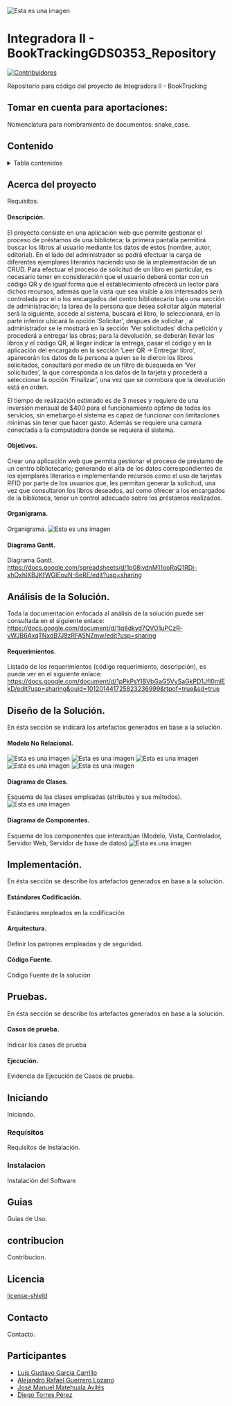 ![Esta es una imagen](https://diegotorresp.github.io/resources/bt.png)
# Integradora II - BookTrackingGDS0353_Repository
[![Contribuidores][contribuidores-shield]][contributors-url]

Repositorio para código del proyecto de Integradora II - BookTracking

## Tomar en cuenta para aportaciones:
Nomenclatura para nombramiento de documentos: snake_case.

## Contenido
<details>
  <summary>Tabla contenidos</summary>
  <ol>
    <li>
      <a href="#acerca-del-proyecto">Acerca del Proyecto</a>
      <ul>
        <li><a href="#descripción">Descripción</a></li>
        <li><a href="#objetivos">Objetivos</a></li>
        <li><a href="#organigrama">Organigrama</a></li>
        <li><a href="#diagrama-gantt">Diagrama Gantt</a></li>
      </ul>
    </li>
    <li>
      <a href="#análisis-de-la-solución">Análisis de la Solución</a>
      <ul>
        <li><a href="#requerimientos">Requerimientos</a></li>
      </ul>
    </li>
    <li>
      <a href="#diseño-de-la-solución">Diseño de la Solución</a>
      <ul>
        <li><a href="#modelo-relacional">Modelo Relacional</a></li>
        <li><a href="#diagrama-de-clases">Diagrama de Clases</a></li>
        <li><a href="#diagrama-de-componentes">Diagrama de Componentes</a></li>
      </ul>
    </li>    
    <li>
      <a href="#implementación">Implementación</a>
      <ul>
        <li><a href="#estándares-codificación">Estándares Codificación</a></li>
        <li><a href="#arquitectura">Arquitectura</a></li>
        <li><a href="#código-fuente">Código Fuente</a></li>
      </ul>
    </li>      
    <li>
      <a href="#pruebas">Pruebas</a>
      <ul>
        <li><a href="#casos-de-prueba">Casos de prueba</a></li>
        <li><a href="#ejecución">Ejecución</a></li>
      </ul>
    </li>       
    <li><a href="#guias">Guias</a></li>
    <li><a href="#contribucion">Contribución</a></li>
    <li><a href="#licencia">licencia</a></li>
    <li><a href="#contacto">Contacto</a></li>
    <li><a href="#participantes">Participantes</a></li>
  </ol>
</details>

<!-- Acerca del proyecto -->
## Acerca del proyecto
Requisitos.

<!-- Descripción -->
#### Descripción.
El proyecto consiste en una aplicación web que permite gestionar el proceso de préstamos de una biblioteca; la primera pantalla permitirá buscar los libros al usuario mediante los datos de estos (nombre, autor, editorial). En el lado del administrador se podrá efectuar la carga de diferentes ejemplares literarios haciendo uso de la implementación de un CRUD. Para efectuar el proceso de solicitud de un libro en particular, es necesario tener en consideración que el usuario deberá contar con un código QR y de igual forma que el establecimiento ofrecerá un lector para dichos recursos, además que la vista que sea visible a los interesados será controlada por el o los encargados del centro bibliotecario bajo una sección de administración; la tarea de la persona que desea solicitar algún material será la siguiente, accede al sistema, buscará el libro, lo seleccionará, en la parte inferior ubicará la opción ‘Solicitar’, despues de solicitar , al administrador se le mostrará en la sección ‘Ver solicitudes’ dicha petición y procederá a entregar las obras; para la devolución, se deberán llevar los libros y el código QR, al llegar indicar la entrega, pasar el código y en la aplicación del encargado en la sección ‘Leer QR -> Entregar libro’, aparecerán los datos de la persona a quien se le dieron los libros solicitados, consultará por medio de un filtro de búsqueda en ‘Ver solicitudes’, la que corresponda a los datos de la tarjeta y procederá a seleccionar la opción ‘Finalizar’, una vez que se corrobora que la devolución está en orden.

El tiempo de realización estimado es de 3 meses y requiere de una inversión mensual de $400 para el funcionamiento optimo de todos los servicios, sin emebargo el sistema es capaz de funcionar con limitaciones minimas sin tener que hacer gasto. Además se requiere una camara conectada a la computadora donde se requiera el sistema.

<!-- Objetivos -->
#### Objetivos.
Crear una aplicación web que permita gestionar el proceso de préstamo de un centro bibliotecario; generando el alta de los datos correspondientes de los ejemplares literarios e implementando recursos como el uso de tarjetas RFID por parte de los usuarios que, les permitan generar la solicitud, una vez que consultaron los libros deseados, así como ofrecer a los encargados de la biblioteca, tener un control adecuado sobre los préstamos realizados. 

<!-- Organigrama -->
#### Organigrama.
Organigrama.
![Esta es una imagen](https://diegotorresp.github.io/resources/Organigrama.png)

<!-- Diagrama Gantt -->
#### Diagrama Gantt.
Diagrama Gantt.
https://docs.google.com/spreadsheets/d/1p08ivdnM11ooRaQ1RDi-xhOxhlXBJKfWGlEouN-6eRE/edit?usp=sharing

<!-- Análisis del proyecto -->
## Análisis de la Solución.
Toda la documentación enfocada al análisis de la solución puede ser consultada en el siguiente enlace:
https://docs.google.com/document/d/1lq8dkyd7QVO1uPCzR-vWJB6AxqTNxdB7J9zRFA5NZmw/edit?usp=sharing

<!-- Requerimientos -->
#### Requerimientos.
Listado de los requerimientos (código requerimiento, descripción), es puede ver en el siguiente enlace:
https://docs.google.com/document/d/1pPkPsYIBVbGaG5VySaGkPD1Jfl0mlEkD/edit?usp=sharing&ouid=101201441725823236999&rtpof=true&sd=true

<!-- Diseño del proyecto -->
## Diseño de la Solución.
En ésta sección se indicará los artefactos generados en base a la solución.

<!-- Modelo Relacional -->
#### Modelo No Relacional.
![Esta es una imagen](https://diegotorresp.github.io/resources/nosql1.jpg)
![Esta es una imagen](https://diegotorresp.github.io/resources/nosql2.jpg)
![Esta es una imagen](https://diegotorresp.github.io/resources/nosql3.jpg)
![Esta es una imagen](https://diegotorresp.github.io/resources/nosql4.jpg)
![Esta es una imagen](https://diegotorresp.github.io/resources/nosql5.jpg)
<!-- Diagrama de Clases -->
#### Diagrama de Clases.
Esquema de las clases empleadas (atributos y sus métodos).
![Esta es una imagen](https://diegotorresp.github.io/resources/DiagramaBookTracking%20(1).png)

<!-- Diagrama de Componentes -->
#### Diagrama de Componentes.
Esquema de los componentes que interactúan (Modelo, Vista, Controlador, Servidor Web, Servidor de base de datos)
![Esta es una imagen](https://diegotorresp.github.io/resources/Diagrama%20de%20Componentes%20BookTracking.png)

<!-- Implementación del proyecto -->
## Implementación.
En ésta sección se describe  los artefactos generados en base a la solución.

<!-- Estándares de Codificación -->
#### Estándares Codificación.
Estándares empleados en la codificación

<!-- Arquitectura MVC y Middleware -->
#### Arquitectura.
Definir los patrones empleados y de seguridad.

<!-- Código Fuente -->
#### Código Fuente.
Código Fuente de la solución


<!-- Pruebas proyecto -->
## Pruebas.
En ésta sección se describe  los artefactos generados en base a la solución.

<!-- Casos de prueba -->
#### Casos de prueba.
Indicar los casos de prueba

<!-- Ejecución Casos de prueba -->
#### Ejecución.
Evidencia de Ejecución de Casos de prueba.


<!-- Iniciando -->
## Iniciando
Iniciando.

<!-- Requisitos -->
### Requisitos
Requisitos de Instalación.

<!-- Instalación -->
### Instalacion
Instalación del Software


## Guias
Guias de Uso.

## contribucion
Contribucion.

## Licencia
[license-shield] 

## Contacto
Contacto.

## Participantes

* [Luis Gustavo García Carrillo](https://github.com/LuisGusDev)
* [Alejandro Rafael Guerrero Lozano](https://github.com/alejandro026)
* [José Manuel Matehuala Avilés](https://github.com/ManuelAvil)
* [Diego Torres Pérez](https://github.com/DiegoTorresP)



[contribuidores-shield]: https://img.shields.io/github/contributors/DiegoTorresP/BookTrackingGDS0353_Repository.svg?style=for-the-badge
[contributors-url]: https://github.com/DiegoTorresP/BookTrackingGDS0353_Repository/graphs/contributors
[license-shield]:https://img.shields.io/github/license/DiegoTorresP/BookTrackingGDS0353_Repository?logo=github&logoColor=green 
